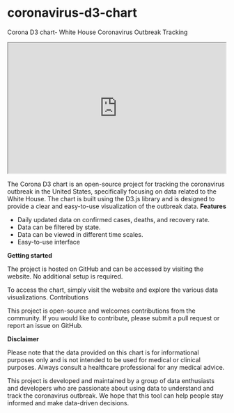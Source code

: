 # coronavirus-d3-chart
Corona D3 chart- White House Coronavirus Outbreak Tracking
<iframe src="https://github.com/faezeh-gholamrezaie/coronavirus-d3-chart/blob/main/chart.html" width="500" height="300"></iframe>


The Corona D3 chart is an open-source project for tracking the coronavirus outbreak in the United States, specifically focusing on data related to the White House. The chart is built using the D3.js library and is designed to provide a clear and easy-to-use visualization of the outbreak data.
**Features**

- Daily updated data on confirmed cases, deaths, and recovery rate.
- Data can be filtered by state.
- Data can be viewed in different time scales.
- Easy-to-use interface


**Getting started**

The project is hosted on GitHub and can be accessed by visiting the website. No additional setup is required.

To access the chart, simply visit the website and explore the various data visualizations.
Contributions

This project is open-source and welcomes contributions from the community. If you would like to contribute, please submit a pull request or report an issue on GitHub.

**Disclaimer**

Please note that the data provided on this chart is for informational purposes only and is not intended to be used for medical or clinical purposes. Always consult a healthcare professional for any medical advice.

This project is developed and maintained by a group of data enthusiasts and developers who are passionate about using data to understand and track the coronavirus outbreak. We hope that this tool can help people stay informed and make data-driven decisions.
